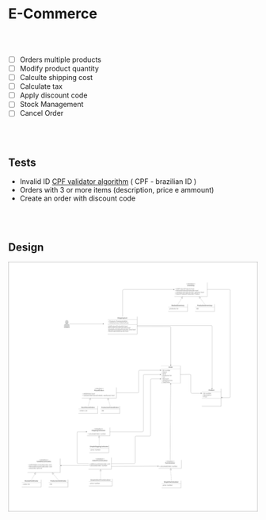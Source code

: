# E-Commerce

<br/><br/>


- [ ] Orders multiple products
- [ ] Modify product quantity
- [ ] Calculte shipping cost
- [ ] Calculate tax
- [ ] Apply discount code
- [ ] Stock Management
- [ ] Cancel Order

<br/><br/>


## Tests

  - Invalid ID [CPF validator algorithm](https://www.macoratti.net/alg_cpf.htm) ( CPF - brazilian ID )
  - Orders with 3 or more items (description, price e ammount)
  -  Create an order with discount code

<br/><br/>

## Design

![alt text](design/ecommerceDesignV1.png)
